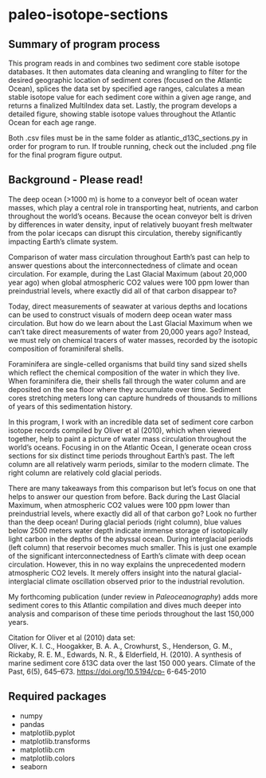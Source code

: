 # paleo-isotope-sections

## Summary of program process
This program reads in and combines two sediment core stable isotope databases. It then automates data cleaning and wrangling to filter for the desired geographic location of sediment cores (focused on the Atlantic Ocean), splices the data set by specified age ranges, calculates a mean stable isotope value for each sediment core within a given age range, and returns a finalized MultiIndex data set. Lastly, the program develops a detailed figure, showing stable isotope values throughout the Atlantic Ocean for each age range.

Both .csv files must be in the same folder as atlantic_d13C_sections.py in order for program to run. If trouble running, check out the included .png file for the final program figure output.

## Background - Please read!
The deep ocean (>1000 m) is home to a conveyor belt of ocean water masses, which play a central role in transporting heat, nutrients, and carbon throughout the world’s oceans. Because the ocean conveyor belt is driven by differences in water density, input of relatively buoyant fresh meltwater from the polar icecaps can disrupt this circulation, thereby significantly impacting Earth’s climate system.

Comparison of water mass circulation throughout Earth’s past can help to answer questions about the interconnectedness of climate and ocean circulation. For example, during the Last Glacial Maximum (about 20,000 year ago) when global atmospheric CO2 values were 100 ppm lower than preindustrial levels, where exactly did all of that carbon disappear to?

Today, direct measurements of seawater at various depths and locations can be used to construct visuals of modern deep ocean water mass circulation. But how do we learn about the Last Glacial Maximum when we can’t take direct measurements of water from 20,000 years ago? Instead, we must rely on chemical tracers of water masses, recorded by the isotopic composition of foraminiferal shells. 

Foraminifera are single-celled organisms that build tiny sand sized shells which reflect the chemical composition of the water in which they live. When foraminifera die, their shells fall through the water column and are deposited on the sea floor where they accumulate over time. Sediment cores stretching meters long can capture hundreds of thousands to millions of years of this sedimentation history.

In this program, I work with an incredible data set of sediment core carbon isotope records compiled by Oliver et al (2010), which when viewed together, help to paint a picture of water mass circulation throughout the world’s oceans. Focusing in on the Atlantic Ocean, I generate ocean cross sections for six distinct time periods throughout Earth’s past. The left column are all relatively warm periods, similar to the modern climate. The right column are relatively cold glacial periods. 

There are many takeaways from this comparison but let’s focus on one that helps to answer our question from before. Back during the Last Glacial Maximum, when atmospheric CO2 values were 100 ppm lower than preindustrial levels, where exactly did all of that carbon go? Look no further than the deep ocean! During glacial periods (right column), blue values below 2500 meters water depth indicate immense storage of isotopically light carbon in the depths of the abyssal ocean. During interglacial periods (left column) that reservoir becomes much smaller. This is just one example of the significant interconnectedness of Earth’s climate with deep ocean circulation. However, this in no way explains the unprecedented modern atmospheric CO2 levels. It merely offers insight into the natural glacial-interglacial climate oscillation observed prior to the industrial revolution.

My forthcoming publication (under review in *Paleoceanography*) adds more sediment cores to this Atlantic compilation and dives much deeper into analysis and comparison of these time periods throughout the last 150,000 years.

Citation for Oliver et al (2010) data set:  
Oliver, K. I. C., Hoogakker, B. A. A., Crowhurst, S., Henderson, G. M., Rickaby, R. E. M., Edwards, N. R., & Elderfield, H. (2010). A synthesis of marine sediment core δ13C data over the last 150 000 years. Climate of the Past, 6(5), 645–673. https://doi.org/10.5194/cp- 6-645-2010

## Required packages
- numpy
- pandas
- matplotlib.pyplot
- matplotlib.transforms
- matplotlib.cm
- matplotlib.colors
- seaborn

